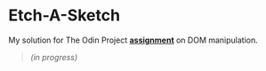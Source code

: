 # Etch-A-Sketch

My solution for The Odin Project [**assignment**](https://www.theodinproject.com/lessons/foundations-etch-a-sketch) on DOM manipulation. 
> *(in progress)*